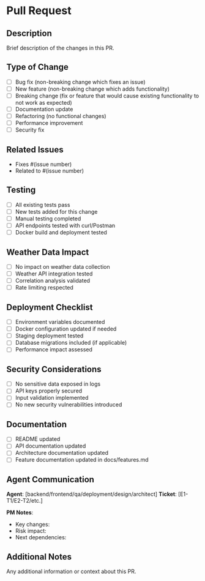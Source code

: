 # Pull Request

## Description
Brief description of the changes in this PR.

## Type of Change
- [ ] Bug fix (non-breaking change which fixes an issue)
- [ ] New feature (non-breaking change which adds functionality)
- [ ] Breaking change (fix or feature that would cause existing functionality to not work as expected)
- [ ] Documentation update
- [ ] Refactoring (no functional changes)
- [ ] Performance improvement
- [ ] Security fix

## Related Issues
- Fixes #(issue number)
- Related to #(issue number)

## Testing
- [ ] All existing tests pass
- [ ] New tests added for this change
- [ ] Manual testing completed
- [ ] API endpoints tested with curl/Postman
- [ ] Docker build and deployment tested

## Weather Data Impact
- [ ] No impact on weather data collection
- [ ] Weather API integration tested
- [ ] Correlation analysis validated
- [ ] Rate limiting respected

## Deployment Checklist
- [ ] Environment variables documented
- [ ] Docker configuration updated if needed
- [ ] Staging deployment tested
- [ ] Database migrations included (if applicable)
- [ ] Performance impact assessed

## Security Considerations
- [ ] No sensitive data exposed in logs
- [ ] API keys properly secured
- [ ] Input validation implemented
- [ ] No new security vulnerabilities introduced

## Documentation
- [ ] README updated
- [ ] API documentation updated
- [ ] Architecture documentation updated
- [ ] Feature documentation updated in docs/features.md

## Agent Communication
**Agent**: [backend/frontend/qa/deployment/design/architect]
**Ticket**: [E1-T1/E2-T2/etc.]

**PM Notes**:
- Key changes: 
- Risk impact:
- Next dependencies:

## Additional Notes
Any additional information or context about this PR.